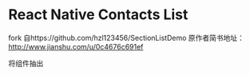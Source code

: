 # React Native Contacts List
fork 自https://github.com/hzl123456/SectionListDemo
原作者简书地址：http://www.jianshu.com/u/0c4676c691ef

将组件抽出
